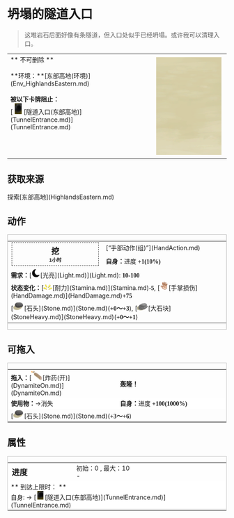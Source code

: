 # 坍塌的隧道入口  
> 这堆岩石后面好像有条隧道，但入口处似乎已经坍塌。或许我可以清理入口。  
  
<table class="table table-bordered" data-toggle="table"  data-show-header="false"><thead style="display:none"><tr ><th  style="width:50%;text-align:left;vertical-align:top;"  >title</th><th  style="width:50%;text-align:left;vertical-align:top;"  ></th></tr></thead><tr ><td  style="width:50%;text-align:left;vertical-align:top;"  >** 不可删除 **<br><br>**环境：**[东部高地(环境)](Env_HighlandsEastern.md)<br><br><b>被以下卡牌阻止：</b><br>[<div style="width:25px;display:inline-block;text-align:center"><img decoding="async" src="../wiki/Sprite/TunnelEntrance.png" href="a.md" style="max-width:25px;max-height:25px;"></div>[隧道入口(东部高地)](TunnelEntrance.md)](TunnelEntrance.md)</td><td  style="width:50%;text-align:left;vertical-align:top;"  ><div style="float:right; margin:5px"><div class="gamecard" style="width:150px; height:225px;"><a href="TunnelEntranceClosed.md" style="color:black"><img class="bg" decoding="async" src="../wiki/Sprite/BG_SandFront.png" href="a.md" style="max-width:150px;max-height:225px;"><img decoding="async" src="../wiki/Sprite/TunnelEntranceCollapsed.png" class="cardimageNoBack" style="transform: translate(-50%, 0%) scale(0.4398826979472141);"><span style="font-size: 25px;">坍塌的隧道入口</span></a></div></div></td></tr></tbody></table>  
  
## 获取来源  
<div style="display:inline-block"><div class="gamedatalist" style="text-align:left;min-width:200px;min-height:0px;"><div style="display:inline-block"><div style="display:inline-block;vertical-align:middle;">探索</div><div style="display:inline-block;vertical-align:middle;">[东部高地](HighlandsEastern.md)</div></div></div></div>  
  
## 动作  
<div  style="border:1px solid #BBB"><table><tr><td rowspan="2" style="width:200px;text-align:center;font-size:1.3em;font-weight:bold"><div style="padding:5px;border:1px dashed #333"><div>挖</div><div style="font-size:0.6em;"><font data-toggle="tooltip" data-placement="top" title="4TP">1小时</font></div></div></td><td>[“手部动作(组)”](HandAction.md)</td></tr><tr><td><b>自身：</b>进度  <span style="font-family:ui-monospace"><b>+1(10%)</b></span></td></tr><tr><td colspan="2"><b>需求：</b>[<div style="width:20px;display:inline-block;text-align:center"><img decoding="async" src="../wiki/Sprite/Darkness17519.png" href="a.md" style="max-width:20px;max-height:20px;"></div>[光亮](Light.md)](Light.md): <span style="font-family:ui-monospace"><b>10-100</b></span></td></tr><tr><td colspan="2"><b>状态变化：</b>[<div style="width:20px;display:inline-block;text-align:center"><img decoding="async" src="../wiki/Sprite/Tired.png" href="a.md" style="max-width:20px;max-height:20px;"></div>[耐力](Stamina.md)](Stamina.md)<span style="font-family:ui-monospace"><b>-5</b></span>, [<div style="width:20px;display:inline-block;text-align:center"><img decoding="async" src="../wiki/Sprite/Hand.png" href="a.md" style="max-width:20px;max-height:20px;"></div>[手掌损伤](HandDamage.md)](HandDamage.md)<span style="font-family:ui-monospace"><b>+75</b></span></td></tr><tr><td colspan="2">[<div style="width:25px;display:inline-block;text-align:center"><img decoding="async" src="../wiki/Sprite/Stone.png" href="a.md" style="max-width:25px;max-height:25px;"></div>[石头](Stone.md)](Stone.md)(<span style="font-family:ui-monospace"><b>+0～+3</b></span>), [<div style="width:25px;display:inline-block;text-align:center"><img decoding="async" src="../wiki/Sprite/Sandstone.png" href="a.md" style="max-width:25px;max-height:25px;"></div>[大石块](StoneHeavy.md)](StoneHeavy.md)(<span style="font-family:ui-monospace"><b>+0～+1</b></span>)</td></tr></table></div>  
  
  
## 可拖入  
<div  style="border:1px solid #CCC;"><table style="margin-bottom:0px;"><tr><td style="width:40%;text-align:left; background-color:#FEFEFE"><b>拖入：</b>[<div style="width:25px;display:inline-block;text-align:center"><img decoding="async" src="../wiki/Sprite/DynamiteOn.png" href="a.md" style="max-width:25px;max-height:25px;"></div>[炸药(开)](DynamiteOn.md)](DynamiteOn.md)</td><td style="width:40%;font-size:1em;font-weight:bold;background-color:#FEFEFE">轰隆！  </td></tr><tr style="background-color:#FFFFFF"><td style=""><b>使用物：</b>→消失</td><td style=""><b>自身：</b>进度  <span style="font-family:ui-monospace"><b>+100(1000%)</b></span></td></tr><tr><td colspan="2">[<div style="width:25px;display:inline-block;text-align:center"><img decoding="async" src="../wiki/Sprite/Stone.png" href="a.md" style="max-width:25px;max-height:25px;"></div>[石头](Stone.md)](Stone.md)(<span style="font-family:ui-monospace"><b>+3～+6</b></span>)</td></tr></table></div>  
  
## 属性   
<div  style="border:1px solid #CCC;"><table style="margin-bottom:0px;"><tr><td style="width:30%;text-align:left; background-color:#FEFEFE;font-size:1.3em;font-weight:bold;">进度</td><td style="font-size:1em;background-color:#FEFEFE">初始：0 , 最大：10<br>-</td></tr><tr style="background-color:#FFFFFF"><td colspan=2>** 到达上限时： **<br>自身: → [<div style="width:20px;display:inline-block;text-align:center"><img decoding="async" src="../wiki/Sprite/TunnelEntrance.png" href="a.md" style="max-width:20px;max-height:20px;"></div>[隧道入口(东部高地)](TunnelEntrance.md)](TunnelEntrance.md)</td></tr></table></div>  


<script>document.title="坍塌的隧道入口 - 卡牌生存百科 Card Survival Wiki";</script>